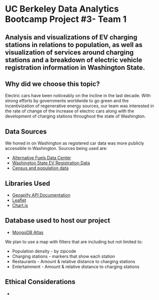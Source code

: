 # UC Berkeley Data Analytics Bootcamp Project #3- Team 1
## Analysis and visualizations of EV charging stations in relations to population, as well as visualization of services around charging stations and a breakdown of electric vehicle registration information in Washington State. 

## Why did we choose this topic?
Electric cars have been noticeably on the incline in the last decade. With strong efforts by governments worldwide to go green and the incentivization of regenerative energy sources, our team was interested in the rate of change of the increase of electric cars along with the development of charging stations throughout the state of Washington. 

## Data Sources
We honed in on Washington as registered car data was more publicly accessible in Washington. Sources being used are: 
- [Alternative Fuels Data Center](https://afdc.energy.gov/stations/states)
- [Washington State EV Registration Data](https://data.wa.gov/Transportation/Electric-Vehicle-Population-Size-History-By-County/3d5d-sdqb/about_data)
- [Census and population data](https://www.census.gov/data/developers/data-sets/acs-5year.html)

## Libraries Used
- [Geoapify API Documentation](https://apidocs.geoapify.com/docs/place-details/#api/)
- [Leaflet](https://leafletjs.com/)
- [Chart.js](https://www.chartjs.org/)

## Database used to host our project
- [MongoDB Atlas](https://www.mongodb.com/atlas/database)

We plan to use a map with filters that are including but not limited to: 
- Population density - by zipcode
- Charging stations - markers that show each station 
- Restaurants - Amount & relative distance to charging stations
- Entertainment - Amount & relative distance to charging stations

## Ethical Considerations
- 
